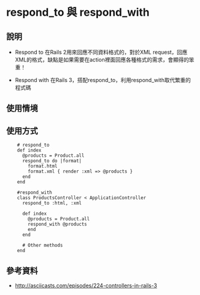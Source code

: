 # respond_to 與 respond_with

## 說明

* Respond to
在Rails 2用來回應不同資料格式的，對於XML request，回應XML的格式，缺點是如果需要在action裡面回應各種格式的需求，會顯得的笨重！

* Respond with
在Rails 3，搭配respond_to，利用respond_with取代繁重的程式碼

## 使用情境

## 使用方式

        # respond_to
        def index  
          @products = Product.all  
          respond_to do |format|  
            format.html  
            format.xml { render :xml => @products }  
          end  
        end 

        #respond_with
        class ProductsController < ApplicationController  
          respond_to :html, :xml  

          def index  
            @products = Product.all  
            respond_with @products  
            end  
          end  

          # Other methods  
        end

## 參考資料

* <http://asciicasts.com/episodes/224-controllers-in-rails-3>